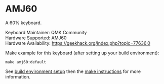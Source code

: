 AMJ60
===

A 60% keyboard.

Keyboard Maintainer: QMK Community  
Hardware Supported: AMJ60  
Hardware Availability: https://geekhack.org/index.php?topic=77636.0  

Make example for this keyboard (after setting up your build environment):

    make amj60:default

See [build environment setup](https://docs.qmk.fm/build_environment_setup.html) then the [make instructions](https://docs.qmk.fm/make_instructions.html) for more information.

